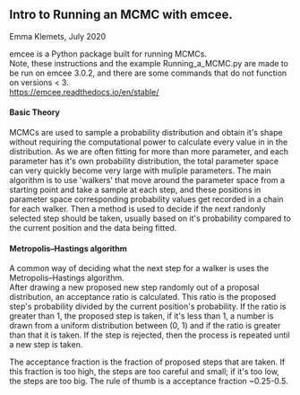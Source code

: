 ## Intro to Running an MCMC with emcee.  
Emma Klemets, July 2020  

emcee is a Python package built for running MCMCs.  
Note, these instructions and the example Running_a_MCMC.py are made to be run on emcee 3.0.2, and there are some commands that do not function on versions < 3.  
https://emcee.readthedocs.io/en/stable/  

#### Basic Theory  

MCMCs are used to sample a probability distribution and obtain it's shape without requiring the computational power to calculate every value in in the distribution. As we are often fitting for more than more parameter, and each parameter has it's own probability distribution, the total parameter space can very quickly become very large with muliple parameters.
The main algorithm is to use 'walkers' that move around the parameter space from a starting point and take a sample at each step, and these positions in parameter space corresponding probability values get recorded in a chain for each walker. Then a method is used to decide if the next randonly selected step should be taken, usually based on it's probability compared to the current position and the data being fitted.  

#### Metropolis–Hastings algorithm  
A common way of deciding what the next step for a walker is uses the Metropolis–Hastings algorithm.  
After drawing a new proposed new step randomly out of a proposal distribution, an acceptance ratio is calculated. This ratio is the proposed step's probability divided by the current position's probability. If the ratio is greater than 1, the proposed step is taken, if it's less than 1, a number is drawn from a uniform distribution between (0, 1) and if the ratio is greater than that it is taken. If the step is rejected, then the process is repeated until a new step is taken.  

The acceptance fraction is the fraction of proposed steps that are taken. If this fraction is too high, the steps are too careful and small; if it's too low, the steps are too big. The rule of thumb is a acceptance fraction ~0.25-0.5.  
